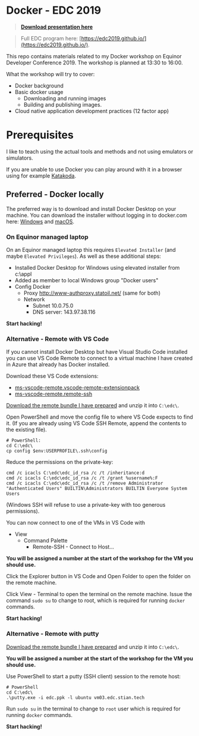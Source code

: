 # Docker - EDC 2019

> **[Download presentation here](./Docker_workshop_EDC2019.pdf)**

> Full EDC program here: [https://edc2019.github.io/](https://edc2019.github.io/).

This repo contains materials related to my Docker workshop on Equinor Developer Conference 2019. The workshop is planned at 13:30 to 16:00.

What the workshop will try to cover:

* Docker background
* Basic docker usage
  * Downloading and running images
  * Building and publishing images.
* Cloud native application development practices (12 factor app)

# Prerequisites

I like to teach using the actual tools and methods and not using emulators or simulators.

If you are unable to use Docker you can play around with it in a browser using for example [Katakoda](https://www.katacoda.com/courses/docker/deploying-first-container).

## Preferred - Docker locally

The preferred way is to download and install Docker Desktop on your machine. You can download the installer without logging in to docker.com here: [Windows](https://download.docker.com/win/stable/Docker%20for%20Windows%20Installer.exe) and [macOS](https://download.docker.com/mac/stable/Docker.dmg).

### On Equinor managed laptop

On an Equinor managed laptop this requires `Elevated Installer` (and maybe `Elevated Privileges`). As well as these additional steps: 

* Installed Docker Desktop for Windows using elevated installer from c:\appl
* Added as member to local Windows group "Docker users"
* Config Docker
  * Proxy http://www-authproxy.statoil.net/ (same for both)
  * Network
    * Subnet 10.0.75.0
    * DNS server: 143.97.38.116

**Start hacking!**

### Alternative - Remote with VS Code

If you cannot install Docker Desktop but have Visual Studio Code installed you can use VS Code Remote to connect to a virtual machine I have created in Azure that already has Docker installed.

Download these VS Code extensions:

* [ms-vscode-remote.vscode-remote-extensionpack](https://marketplace.visualstudio.com/items?itemName=ms-vscode-remote.vscode-remote-extensionpack)
* [ms-vscode-remote.remote-ssh](https://marketplace.visualstudio.com/items?itemName=ms-vscode-remote.remote-ssh)

[Download the remote bundle I have prepared](https://github.com/equinor/edc2019-docker/raw/master/remote-bundle/remote-bundle.zip) and unzip it into `C:\edc\`.

Open PowerShell and move the config file to where VS Code expects to find it. (If you are already using VS Code SSH Remote, append the contents to the existing file).

    # PowerShell:
    cd C:\edc\
    cp config $env:USERPROFILE\.ssh\config

Reduce the permissions on the private-key:

    cmd /c icacls C:\edc\edc_id_rsa /c /t /inheritance:d
    cmd /c icacls C:\edc\edc_id_rsa /c /t /grant %username%:F
    cmd /c icacls C:\edc\edc_id_rsa /c /t /remove Administrator "Authenticated Users" BUILTIN\Administrators BUILTIN Everyone System Users

(Windows SSH will refuse to use a private-key with too generous permissions).


You can now connect to one of the VMs in VS Code with

* View
  * Command Palette
    * Remote-SSH - Connect to Host...

**You will be assigned a number at the start of the workshop for the VM you should use.**

Click the Explorer button in VS Code and Open Folder to open the folder on the remote machine.

Click View - Terminal to open the terminal on the remote machine. Issue the command `sudo su` to change to root, which is required for running `docker` commands.

**Start hacking!**

### Alternative - Remote with putty

[Download the remote bundle I have prepared](https://github.com/equinor/edc2019-docker/raw/master/remote-bundle/remote-bundle.zip) and unzip it into `C:\edc\`.

**You will be assigned a number at the start of the workshop for the VM you should use.**

Use PowerShell to start a putty (SSH client) session to the remote host:

    # PowerShell
    cd C:\edc\
    .\putty.exe -i edc.ppk -l ubuntu vm03.edc.stian.tech

Run `sudo su` in the terminal to change to `root` user which is required for running `docker` commands.

**Start hacking!**
